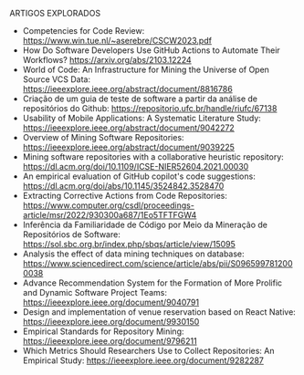 ARTIGOS EXPLORADOS

- Competencies for Code Review: https://www.win.tue.nl/~aserebre/CSCW2023.pdf
- How Do Software Developers Use GitHub Actions to Automate Their Workflows? https://arxiv.org/abs/2103.12224
- World of Code: An Infrastructure for Mining the Universe of Open Source VCS Data: https://ieeexplore.ieee.org/abstract/document/8816786
- Criação de um guia de teste de software a partir da análise de repositórios do Github: https://repositorio.ufc.br/handle/riufc/67138
- Usability of Mobile Applications: A Systematic Literature Study: https://ieeexplore.ieee.org/abstract/document/9042272
- Overview of Mining Software Repositories: https://ieeexplore.ieee.org/abstract/document/9039225
- Mining software repositories with a collaborative heuristic repository: https://dl.acm.org/doi/10.1109/ICSE-NIER52604.2021.00030
- An empirical evaluation of GitHub copilot's code suggestions: https://dl.acm.org/doi/abs/10.1145/3524842.3528470
- Extracting Corrective Actions from Code Repositories: https://www.computer.org/csdl/proceedings-article/msr/2022/930300a687/1Eo5TFTFGW4
- Inferência da Familiaridade de Código por Meio da Mineração de Repositórios de Software: https://sol.sbc.org.br/index.php/sbqs/article/view/15095
- Analysis the effect of data mining techniques on database: https://www.sciencedirect.com/science/article/abs/pii/S0965997812000038
- Advance Recommendation System for the Formation of More Prolific and Dynamic Software Project Teams: https://ieeexplore.ieee.org/document/9040791
- Design and implementation of venue reservation based on React Native: https://ieeexplore.ieee.org/document/9930150
- Empirical Standards for Repository Mining: https://ieeexplore.ieee.org/document/9796211
- Which Metrics Should Researchers Use to Collect Repositories: An Empirical Study: https://ieeexplore.ieee.org/document/9282287
